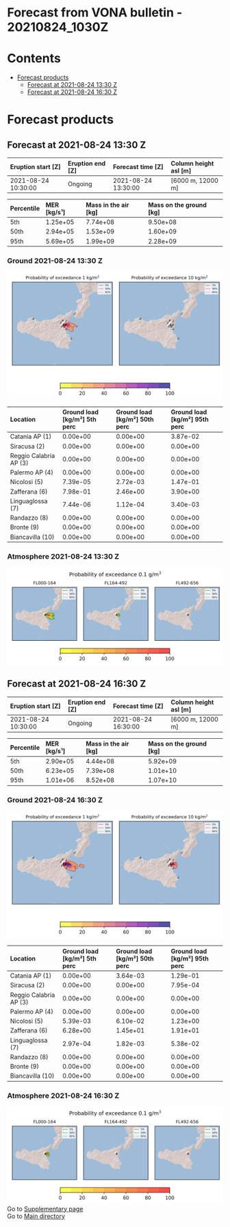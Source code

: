 
Forecast from VONA bulletin - 20210824_1030Z
============================================

Contents
========

* [Forecast products](#forecast-products)
	* [Forecast at 2021-08-24 13:30 Z](#forecast-at-2021-08-24-1330-z)
	* [Forecast at 2021-08-24 16:30 Z](#forecast-at-2021-08-24-1630-z)

# Forecast products

## Forecast at 2021-08-24 13:30 Z
  

|Eruption start [Z]|Eruption end [Z]|Forecast time [Z]|Column height asl [m]|
| :--- | :--- | :--- | :--- |
|2021-08-24 10:30:00|Ongoing|2021-08-24 13:30:00|[6000 m, 12000 m]|
  
  

|Percentile|MER [kg/s¹]|Mass in the air [kg]|Mass on the ground [kg]|
| :--- | :--- | :--- | :--- |
|5th|1.25e+05|7.74e+08|9.50e+08|
|50th|2.94e+05|1.53e+09|1.60e+09|
|95th|5.69e+05|1.99e+09|2.28e+09|
  

### Ground 2021-08-24 13:30 Z
  
![](./figures/probability_grd_2021_08_24_1330_scenario_1.png)  
  
  
  
  
  
  
  
  
  

|Location|Ground load [kg/m²] 5th perc|Ground load [kg/m²] 50th perc|Ground load [kg/m²] 95th perc|
| :--- | :--- | :--- | :--- |
|Catania AP (1)|0.00e+00|0.00e+00|3.87e-02|
|Siracusa (2)|0.00e+00|0.00e+00|0.00e+00|
|Reggio Calabria AP (3)|0.00e+00|0.00e+00|0.00e+00|
|Palermo AP (4)|0.00e+00|0.00e+00|0.00e+00|
|Nicolosi (5)|7.39e-05|2.72e-03|1.47e-01|
|Zafferana (6)|7.98e-01|2.46e+00|3.90e+00|
|Linguaglossa (7)|7.44e-06|1.12e-04|3.40e-03|
|Randazzo (8)|0.00e+00|0.00e+00|0.00e+00|
|Bronte (9)|0.00e+00|0.00e+00|0.00e+00|
|Biancavilla (10)|0.00e+00|0.00e+00|0.00e+00|
  

### Atmosphere 2021-08-24 13:30 Z
  
![](./figures/probability_air_2021_08_24_1330_scenario_1_conclev_1.png)
## Forecast at 2021-08-24 16:30 Z
  

|Eruption start [Z]|Eruption end [Z]|Forecast time [Z]|Column height asl [m]|
| :--- | :--- | :--- | :--- |
|2021-08-24 10:30:00|Ongoing|2021-08-24 16:30:00|[6000 m, 12000 m]|
  
  

|Percentile|MER [kg/s¹]|Mass in the air [kg]|Mass on the ground [kg]|
| :--- | :--- | :--- | :--- |
|5th|2.90e+05|4.44e+08|5.92e+09|
|50th|6.23e+05|7.39e+08|1.01e+10|
|95th|1.01e+06|8.52e+08|1.07e+10|
  

### Ground 2021-08-24 16:30 Z
  
![](./figures/probability_grd_2021_08_24_1630_scenario_1.png)  
  
  
  
  
  
  
  
  
  

|Location|Ground load [kg/m²] 5th perc|Ground load [kg/m²] 50th perc|Ground load [kg/m²] 95th perc|
| :--- | :--- | :--- | :--- |
|Catania AP (1)|0.00e+00|3.64e-03|1.29e-01|
|Siracusa (2)|0.00e+00|0.00e+00|7.95e-04|
|Reggio Calabria AP (3)|0.00e+00|0.00e+00|0.00e+00|
|Palermo AP (4)|0.00e+00|0.00e+00|0.00e+00|
|Nicolosi (5)|5.39e-03|6.10e-02|1.23e+00|
|Zafferana (6)|6.28e+00|1.45e+01|1.91e+01|
|Linguaglossa (7)|2.97e-04|1.82e-03|5.38e-02|
|Randazzo (8)|0.00e+00|0.00e+00|0.00e+00|
|Bronte (9)|0.00e+00|0.00e+00|0.00e+00|
|Biancavilla (10)|0.00e+00|0.00e+00|0.00e+00|
  

### Atmosphere 2021-08-24 16:30 Z
  
![](./figures/probability_air_2021_08_24_1630_scenario_1_conclev_1.png)  
Go to [Supplementary page](Supplementary_page.md)  
Go to [Main directory](https://github.com/federicapardini/Real_time_ash_forecast)